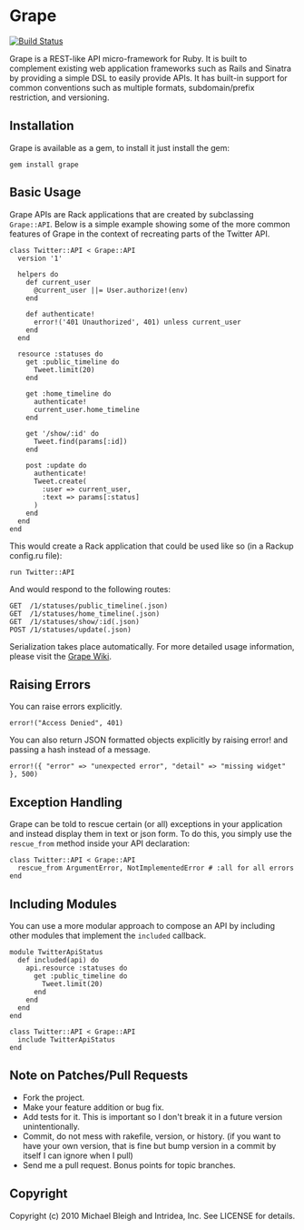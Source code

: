 # Grape
[![Build Status](http://travis-ci.org/intridea/grape.png)](http://travis-ci.org/intridea/grape)

Grape is a REST-like API micro-framework for Ruby. It is built to complement existing web application frameworks such as Rails and Sinatra by providing a simple DSL to easily provide APIs. It has built-in support for common conventions such as multiple formats, subdomain/prefix restriction, and versioning.

## Installation

Grape is available as a gem, to install it just install the gem:

    gem install grape

## Basic Usage

Grape APIs are Rack applications that are created by subclassing `Grape::API`. Below is a simple example showing some of the more common features of Grape in the context of recreating parts of the Twitter API.

    class Twitter::API < Grape::API
      version '1'

      helpers do
        def current_user
          @current_user ||= User.authorize!(env)
        end

        def authenticate!
          error!('401 Unauthorized', 401) unless current_user
        end
      end

      resource :statuses do
        get :public_timeline do
          Tweet.limit(20)
        end

        get :home_timeline do
          authenticate!
          current_user.home_timeline
        end

        get '/show/:id' do
          Tweet.find(params[:id])
        end

        post :update do
          authenticate!
          Tweet.create(
            :user => current_user,
            :text => params[:status]
          )
        end
      end
    end

This would create a Rack application that could be used like so (in a Rackup config.ru file):

    run Twitter::API

And would respond to the following routes:

    GET  /1/statuses/public_timeline(.json)
    GET  /1/statuses/home_timeline(.json)
    GET  /1/statuses/show/:id(.json)
    POST /1/statuses/update(.json)

Serialization takes place automatically. For more detailed usage information, please visit the [Grape Wiki](http://github.com/intridea/grape/wiki).

## Raising Errors

You can raise errors explicitly.

    error!("Access Denied", 401)

You can also return JSON formatted objects explicitly by raising error! and passing a hash instead of a message.

    error!({ "error" => "unexpected error", "detail" => "missing widget" }, 500)

## Exception Handling

Grape can be told to rescue certain (or all) exceptions in your
application and instead display them in text or json form. To do this,
you simply use the `rescue_from` method inside your API declaration:

    class Twitter::API < Grape::API
      rescue_from ArgumentError, NotImplementedError # :all for all errors
    end

## Including Modules

You can use a more modular approach to compose an API by including other modules that implement the `included` callback.

    module TwitterApiStatus
      def included(api) do
        api.resource :statuses do
          get :public_timeline do
            Tweet.limit(20)
          end
        end
      end
    end

    class Twitter::API < Grape::API
      include TwitterApiStatus
    end

## Note on Patches/Pull Requests

* Fork the project.
* Make your feature addition or bug fix.
* Add tests for it. This is important so I don't break it in a future version unintentionally.
* Commit, do not mess with rakefile, version, or history. (if you want to have your own version, that is fine but bump version in a commit by itself I can ignore when I pull)
* Send me a pull request. Bonus points for topic branches.

## Copyright

Copyright (c) 2010 Michael Bleigh and Intridea, Inc. See LICENSE for details.
